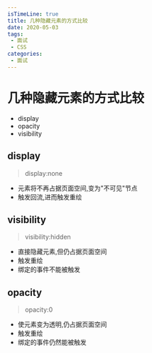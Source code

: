 ```yaml
---
isTimeLine: true
title: 几种隐藏元素的方式比较
date: 2020-05-03
tags:
 - 面试
 - CSS
categories:
 - 面试
---
```

# 几种隐藏元素的方式比较
* display
* opacity
* visibility

## display
>display:none

* 元素将不再占据页面空间,变为"不可见"节点
* 触发回流,进而触发重绘

## visibility
>visibility:hidden

* 直接隐藏元素,但仍占据页面空间
* 触发重绘
* 绑定的事件不能被触发

## opacity
>opacity:0

* 使元素变为透明,仍占据页面空间
* 触发重绘
* 绑定的事件仍然能被触发


